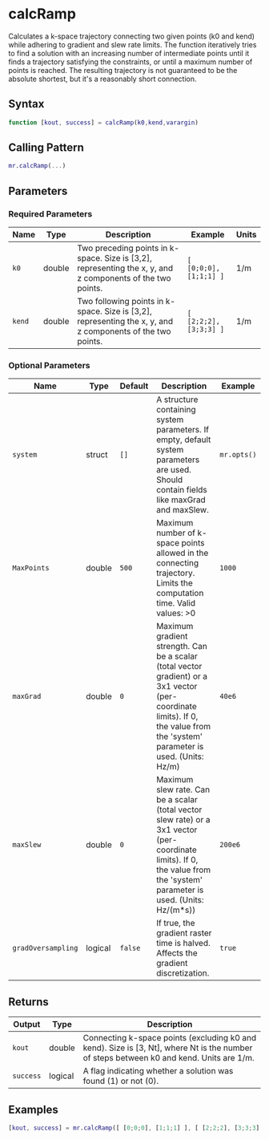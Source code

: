 # calcRamp

Calculates a k-space trajectory connecting two given points (k0 and kend) while adhering to gradient and slew rate limits.  The function iteratively tries to find a solution with an increasing number of intermediate points until it finds a trajectory satisfying the constraints, or until a maximum number of points is reached. The resulting trajectory is not guaranteed to be the absolute shortest, but it's a reasonably short connection.

## Syntax

```matlab
function [kout, success] = calcRamp(k0,kend,varargin)
```

## Calling Pattern

```matlab
mr.calcRamp(...)
```

## Parameters

### Required Parameters

| Name | Type | Description | Example | Units |
|------|------|-------------|---------|-------|
| `k0` | double | Two preceding points in k-space.  Size is [3,2], representing the x, y, and z components of the two points. | `[ [0;0;0], [1;1;1] ]` | 1/m |
| `kend` | double | Two following points in k-space. Size is [3,2], representing the x, y, and z components of the two points. | `[ [2;2;2], [3;3;3] ]` | 1/m |

### Optional Parameters

| Name | Type | Default | Description | Example |
|------|------|---------|-------------|---------|
| `system` | struct | `[]` | A structure containing system parameters. If empty, default system parameters are used.  Should contain fields like maxGrad and maxSlew. | `mr.opts()` |
| `MaxPoints` | double | `500` | Maximum number of k-space points allowed in the connecting trajectory. Limits the computation time. Valid values: >0 | `1000` |
| `maxGrad` | double | `0` | Maximum gradient strength. Can be a scalar (total vector gradient) or a 3x1 vector (per-coordinate limits). If 0, the value from the 'system' parameter is used. (Units: Hz/m) | `40e6` |
| `maxSlew` | double | `0` | Maximum slew rate. Can be a scalar (total vector slew rate) or a 3x1 vector (per-coordinate limits). If 0, the value from the 'system' parameter is used. (Units: Hz/(m*s)) | `200e6` |
| `gradOversampling` | logical | `false` | If true, the gradient raster time is halved. Affects the gradient discretization. | `true` |

## Returns

| Output | Type | Description |
|--------|------|-------------|
| `kout` | double | Connecting k-space points (excluding k0 and kend). Size is [3, Nt], where Nt is the number of steps between k0 and kend. Units are 1/m. |
| `success` | logical | A flag indicating whether a solution was found (1) or not (0). |

## Examples

```matlab
[kout, success] = mr.calcRamp([ [0;0;0], [1;1;1] ], [ [2;2;2], [3;3;3] ], 'maxGrad', 40e6, 'maxSlew', 200e6)
```
